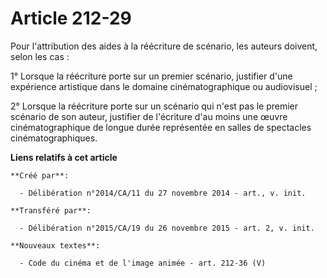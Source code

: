 # Article 212-29

Pour l'attribution des aides à la réécriture de scénario, les auteurs doivent, selon les cas : 

1° Lorsque la réécriture porte sur un premier scénario, justifier d'une expérience artistique dans le domaine
cinématographique ou audiovisuel ; 

2° Lorsque la réécriture porte sur un scénario qui n'est pas le premier scénario de son auteur, justifier de l'écriture d'au
moins une œuvre cinématographique de longue durée représentée en salles de spectacles cinématographiques.

**Liens relatifs à cet article**

	**Créé par**:

	  - Délibération n°2014/CA/11 du 27 novembre 2014 - art., v. init.

	**Transféré par**:

	  - Délibération n°2015/CA/19 du 26 novembre 2015 - art. 2, v. init.

	**Nouveaux textes**:

	  - Code du cinéma et de l'image animée - art. 212-36 (V)

